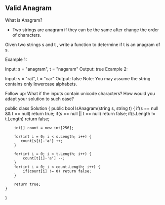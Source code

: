 ## Valid Anagram

What is Anagram?
- Two strings are anagram if they can be the same after change the order of characters.

Given two strings s and t , write a function to determine if t is an anagram of s.

Example 1:

Input: s = "anagram", t = "nagaram"
Output: true
Example 2:

Input: s = "rat", t = "car"
Output: false
Note:
You may assume the string contains only lowercase alphabets.

Follow up:
What if the inputs contain unicode characters? How would you adapt your solution to such case?

public class Solution {
    public bool IsAnagram(string s, string t) {
        if(s == null && t == null) return true;
        if(s == null || t == null) return false;
        if(s.Length != t.Length) return false;
        
        int[] count = new int[256];
        
        for(int i = 0; i < s.Length; i++) {
           count[s[i]-'a'] ++;             
        }
        
        for(int i = 0; i < t.Length; i++) {
            count[t[i]-'a'] --;
        }
        for(int i = 0; i < count.Length; i++) {
            if(count[i] != 0) return false;
        }
        
        return true;
    }
}
